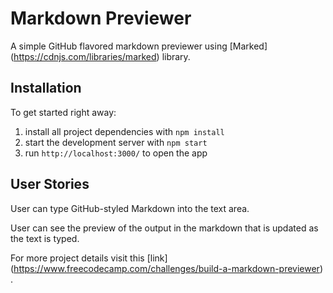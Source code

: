 # Markdown Previewer

A simple GitHub flavored markdown previewer using [Marked] (https://cdnjs.com/libraries/marked) library.

## Installation

To get started right away:

1. install all project dependencies with ``` npm install ```
2. start the development server with ``` npm start ```
3. run ``` http://localhost:3000/ ``` to open the app

## User Stories

User can type GitHub-styled Markdown into the text area.

User can see the preview of the output in the markdown that is updated as the text is typed.

For more project details visit this [link] (https://www.freecodecamp.com/challenges/build-a-markdown-previewer) .
